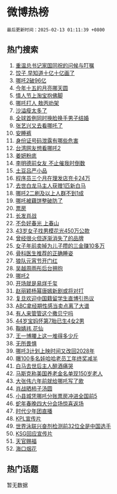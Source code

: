 # 微博热榜

`最后更新时间：2025-02-13 01:11:39 +0800`

## 热门搜索

1. [重温总书记家国同祝的问候与叮嘱](https://m.weibo.cn/search?containerid=100103type%3D1%26t%3D10%26q%3D%23%E9%87%8D%E6%B8%A9%E6%80%BB%E4%B9%A6%E8%AE%B0%E5%AE%B6%E5%9B%BD%E5%90%8C%E7%A5%9D%E7%9A%84%E9%97%AE%E5%80%99%E4%B8%8E%E5%8F%AE%E5%98%B1%23&stream_entry_id=51&isnewpage=1&extparam=seat%3D1%26cate%3D10103%26q%3D%2523%25E9%2587%258D%25E6%25B8%25A9%25E6%2580%25BB%25E4%25B9%25A6%25E8%25AE%25B0%25E5%25AE%25B6%25E5%259B%25BD%25E5%2590%258C%25E7%25A5%259D%25E7%259A%2584%25E9%2597%25AE%25E5%2580%2599%25E4%25B8%258E%25E5%258F%25AE%25E5%2598%25B1%2523%26filter_type%3Drealtimehot%26stream_entry_id%3D51%26pos%3D0%26c_type%3D51%26dgr%3D0%26display_time%3D1739380297%26pre_seqid%3D17393802975250224806347)
1. [饺子 早知道十亿十亿画了](https://m.weibo.cn/search?containerid=100103type%3D1%26t%3D10%26q%3D%E9%A5%BA%E5%AD%90+%E6%97%A9%E7%9F%A5%E9%81%93%E5%8D%81%E4%BA%BF%E5%8D%81%E4%BA%BF%E7%94%BB%E4%BA%86&stream_entry_id=31&isnewpage=1&extparam=seat%3D1%26cate%3D5001%26flag%3D2%26stream_entry_id%3D31%26pos%3D0%26lcate%3D5001%26realpos%3D1%26filter_type%3Drealtimehot%26dgr%3D0%26c_type%3D31%26band_rank%3D1%26q%3D%25E9%25A5%25BA%25E5%25AD%2590%2520%25E6%2597%25A9%25E7%259F%25A5%25E9%2581%2593%25E5%258D%2581%25E4%25BA%25BF%25E5%258D%2581%25E4%25BA%25BF%25E7%2594%25BB%25E4%25BA%2586%26display_time%3D1739380297%26pre_seqid%3D17393802975250224806347)
1. [哪吒2破96亿](https://m.weibo.cn/search?containerid=100103type%3D1%26t%3D10%26q%3D%23%E5%93%AA%E5%90%922%E7%A0%B496%E4%BA%BF%23&stream_entry_id=31&isnewpage=1&extparam=seat%3D1%26cate%3D5001%26flag%3D2%26stream_entry_id%3D31%26pos%3D1%26lcate%3D5001%26realpos%3D2%26filter_type%3Drealtimehot%26dgr%3D0%26c_type%3D31%26band_rank%3D2%26q%3D%2523%25E5%2593%25AA%25E5%2590%25922%25E7%25A0%25B496%25E4%25BA%25BF%2523%26display_time%3D1739380297%26pre_seqid%3D17393802975250224806347)
1. [今年十五的月亮哪天圆](https://m.weibo.cn/search?containerid=100103type%3D1%26t%3D10%26q%3D%23%E4%BB%8A%E5%B9%B4%E5%8D%81%E4%BA%94%E7%9A%84%E6%9C%88%E4%BA%AE%E5%93%AA%E5%A4%A9%E5%9C%86%23&stream_entry_id=31&isnewpage=1&extparam=seat%3D1%26cate%3D5001%26flag%3D0%26stream_entry_id%3D31%26pos%3D2%26lcate%3D5001%26realpos%3D3%26filter_type%3Drealtimehot%26dgr%3D0%26c_type%3D31%26band_rank%3D3%26q%3D%2523%25E4%25BB%258A%25E5%25B9%25B4%25E5%258D%2581%25E4%25BA%2594%25E7%259A%2584%25E6%259C%2588%25E4%25BA%25AE%25E5%2593%25AA%25E5%25A4%25A9%25E5%259C%2586%2523%26display_time%3D1739380297%26pre_seqid%3D17393802975250224806347)
1. [情人节上淘宝抱佛脚](https://m.weibo.cn/search?containerid=100103type%3D1%26t%3D10%26q%3D%23%E6%83%85%E4%BA%BA%E8%8A%82%E4%B8%8A%E6%B7%98%E5%AE%9D%E6%8A%B1%E4%BD%9B%E8%84%9A%23&stream_entry_id=31&isnewpage=1&extparam=seat%3D1%26cate%3D5001%26stream_entry_id%3D31%26pos%3D3%26lcate%3D5001%26is_ad_pos%3D1%26band_rank%3D4%26filter_type%3Drealtimehot%26q%3D%2523%25E6%2583%2585%25E4%25BA%25BA%25E8%258A%2582%25E4%25B8%258A%25E6%25B7%2598%25E5%25AE%259D%25E6%258A%25B1%25E4%25BD%259B%25E8%2584%259A%2523%26dgr%3D0%26c_type%3D31%26adid%3D275898%26topic_ad%3D1%26display_time%3D1739380297%26pre_seqid%3D17393802975250224806347)
1. [哪吒打人 敖丙劝架](https://m.weibo.cn/search?containerid=100103type%3D1%26t%3D10%26q%3D%E5%93%AA%E5%90%92%E6%89%93%E4%BA%BA+%E6%95%96%E4%B8%99%E5%8A%9D%E6%9E%B6&stream_entry_id=31&isnewpage=1&extparam=seat%3D1%26cate%3D5001%26flag%3D16%26stream_entry_id%3D31%26pos%3D4%26lcate%3D5001%26realpos%3D4%26filter_type%3Drealtimehot%26dgr%3D0%26c_type%3D31%26band_rank%3D4%26q%3D%25E5%2593%25AA%25E5%2590%2592%25E6%2589%2593%25E4%25BA%25BA%2520%25E6%2595%2596%25E4%25B8%2599%25E5%258A%259D%25E6%259E%25B6%26display_time%3D1739380297%26pre_seqid%3D17393802975250224806347)
1. [沙溢瘦太多了](https://m.weibo.cn/search?containerid=100103type%3D1%26t%3D10%26q%3D%E6%B2%99%E6%BA%A2%E7%98%A6%E5%A4%AA%E5%A4%9A%E4%BA%86&stream_entry_id=31&isnewpage=1&extparam=seat%3D1%26cate%3D5001%26flag%3D0%26stream_entry_id%3D31%26pos%3D5%26lcate%3D5001%26realpos%3D5%26filter_type%3Drealtimehot%26dgr%3D0%26c_type%3D31%26band_rank%3D5%26q%3D%25E6%25B2%2599%25E6%25BA%25A2%25E7%2598%25A6%25E5%25A4%25AA%25E5%25A4%259A%25E4%25BA%2586%26display_time%3D1739380297%26pre_seqid%3D17393802975250224806347)
1. [全球首例同时换脸换手男子结婚](https://m.weibo.cn/search?containerid=100103type%3D1%26t%3D10%26q%3D%23%E5%85%A8%E7%90%83%E9%A6%96%E4%BE%8B%E5%90%8C%E6%97%B6%E6%8D%A2%E8%84%B8%E6%8D%A2%E6%89%8B%E7%94%B7%E5%AD%90%E7%BB%93%E5%A9%9A%23&stream_entry_id=31&isnewpage=1&extparam=seat%3D1%26cate%3D5001%26flag%3D0%26stream_entry_id%3D31%26pos%3D6%26lcate%3D5001%26realpos%3D6%26filter_type%3Drealtimehot%26dgr%3D0%26c_type%3D31%26band_rank%3D6%26q%3D%2523%25E5%2585%25A8%25E7%2590%2583%25E9%25A6%2596%25E4%25BE%258B%25E5%2590%258C%25E6%2597%25B6%25E6%258D%25A2%25E8%2584%25B8%25E6%258D%25A2%25E6%2589%258B%25E7%2594%25B7%25E5%25AD%2590%25E7%25BB%2593%25E5%25A9%259A%2523%26display_time%3D1739380297%26pre_seqid%3D17393802975250224806347)
1. [张艺兴又去看哪吒了](https://m.weibo.cn/search?containerid=100103type%3D1%26t%3D10%26q%3D%E5%BC%A0%E8%89%BA%E5%85%B4%E5%8F%88%E5%8E%BB%E7%9C%8B%E5%93%AA%E5%90%92%E4%BA%86&stream_entry_id=31&isnewpage=1&extparam=seat%3D1%26cate%3D5001%26flag%3D0%26stream_entry_id%3D31%26pos%3D7%26lcate%3D5001%26realpos%3D7%26filter_type%3Drealtimehot%26dgr%3D0%26c_type%3D31%26band_rank%3D7%26q%3D%25E5%25BC%25A0%25E8%2589%25BA%25E5%2585%25B4%25E5%258F%2588%25E5%258E%25BB%25E7%259C%258B%25E5%2593%25AA%25E5%2590%2592%25E4%25BA%2586%26display_time%3D1739380297%26pre_seqid%3D17393802975250224806347)
1. [安睡裤](https://m.weibo.cn/search?containerid=100103type%3D1%26t%3D10%26q%3D%E5%AE%89%E7%9D%A1%E8%A3%A4&stream_entry_id=31&isnewpage=1&extparam=seat%3D1%26cate%3D5001%26flag%3D1%26stream_entry_id%3D31%26pos%3D8%26lcate%3D5001%26realpos%3D8%26filter_type%3Drealtimehot%26dgr%3D0%26c_type%3D31%26band_rank%3D8%26q%3D%25E5%25AE%2589%25E7%259D%25A1%25E8%25A3%25A4%26display_time%3D1739380297%26pre_seqid%3D17393802975250224806347)
1. [身份证号码泄露有哪些危害](https://m.weibo.cn/search?containerid=100103type%3D1%26t%3D10%26q%3D%23%E8%BA%AB%E4%BB%BD%E8%AF%81%E5%8F%B7%E7%A0%81%E6%B3%84%E9%9C%B2%E6%9C%89%E5%93%AA%E4%BA%9B%E5%8D%B1%E5%AE%B3%23&stream_entry_id=31&isnewpage=1&extparam=seat%3D1%26cate%3D5001%26flag%3D0%26stream_entry_id%3D31%26pos%3D9%26lcate%3D5001%26realpos%3D9%26filter_type%3Drealtimehot%26dgr%3D0%26c_type%3D31%26band_rank%3D9%26q%3D%2523%25E8%25BA%25AB%25E4%25BB%25BD%25E8%25AF%2581%25E5%258F%25B7%25E7%25A0%2581%25E6%25B3%2584%25E9%259C%25B2%25E6%259C%2589%25E5%2593%25AA%25E4%25BA%259B%25E5%258D%25B1%25E5%25AE%25B3%2523%26display_time%3D1739380297%26pre_seqid%3D17393802975250224806347)
1. [台湾网友想看哪吒2](https://m.weibo.cn/search?containerid=100103type%3D1%26t%3D10%26q%3D%23%E5%8F%B0%E6%B9%BE%E7%BD%91%E5%8F%8B%E6%83%B3%E7%9C%8B%E5%93%AA%E5%90%922%23&stream_entry_id=31&isnewpage=1&extparam=seat%3D1%26cate%3D5001%26flag%3D1%26stream_entry_id%3D31%26pos%3D10%26lcate%3D5001%26realpos%3D10%26filter_type%3Drealtimehot%26dgr%3D0%26c_type%3D31%26band_rank%3D10%26q%3D%2523%25E5%258F%25B0%25E6%25B9%25BE%25E7%25BD%2591%25E5%258F%258B%25E6%2583%25B3%25E7%259C%258B%25E5%2593%25AA%25E5%2590%25922%2523%26display_time%3D1739380297%26pre_seqid%3D17393802975250224806347)
1. [姜妍粉底](https://m.weibo.cn/search?containerid=100103type%3D1%26t%3D10%26q%3D%23%E5%A7%9C%E5%A6%8D%E7%B2%89%E5%BA%95%23&stream_entry_id=31&isnewpage=1&extparam=seat%3D1%26cate%3D5001%26flag%3D2%26stream_entry_id%3D31%26pos%3D11%26lcate%3D5001%26realpos%3D11%26filter_type%3Drealtimehot%26dgr%3D0%26c_type%3D31%26band_rank%3D11%26q%3D%2523%25E5%25A7%259C%25E5%25A6%258D%25E7%25B2%2589%25E5%25BA%2595%2523%26display_time%3D1739380297%26pre_seqid%3D17393802975250224806347)
1. [李明德前女友 不止催我时倒数](https://m.weibo.cn/search?containerid=100103type%3D1%26t%3D10%26q%3D%E6%9D%8E%E6%98%8E%E5%BE%B7%E5%89%8D%E5%A5%B3%E5%8F%8B+%E4%B8%8D%E6%AD%A2%E5%82%AC%E6%88%91%E6%97%B6%E5%80%92%E6%95%B0&stream_entry_id=31&isnewpage=1&extparam=seat%3D1%26cate%3D5001%26flag%3D2%26stream_entry_id%3D31%26pos%3D12%26lcate%3D5001%26realpos%3D12%26filter_type%3Drealtimehot%26dgr%3D0%26c_type%3D31%26band_rank%3D12%26q%3D%25E6%259D%258E%25E6%2598%258E%25E5%25BE%25B7%25E5%2589%258D%25E5%25A5%25B3%25E5%258F%258B%2520%25E4%25B8%258D%25E6%25AD%25A2%25E5%2582%25AC%25E6%2588%2591%25E6%2597%25B6%25E5%2580%2592%25E6%2595%25B0%26display_time%3D1739380297%26pre_seqid%3D17393802975250224806347)
1. [土豆吕严小品](https://m.weibo.cn/search?containerid=100103type%3D1%26t%3D10%26q%3D%23%E5%9C%9F%E8%B1%86%E5%90%95%E4%B8%A5%E5%B0%8F%E5%93%81%23&stream_entry_id=31&isnewpage=1&extparam=seat%3D1%26cate%3D5001%26flag%3D1%26stream_entry_id%3D31%26pos%3D13%26lcate%3D5001%26realpos%3D13%26filter_type%3Drealtimehot%26dgr%3D0%26c_type%3D31%26band_rank%3D13%26q%3D%2523%25E5%259C%259F%25E8%25B1%2586%25E5%2590%2595%25E4%25B8%25A5%25E5%25B0%258F%25E5%2593%2581%2523%26display_time%3D1739380297%26pre_seqid%3D17393802975250224806347)
1. [程序员三个月在理发店充卡24万](https://m.weibo.cn/search?containerid=100103type%3D1%26t%3D10%26q%3D%23%E7%A8%8B%E5%BA%8F%E5%91%98%E4%B8%89%E4%B8%AA%E6%9C%88%E5%9C%A8%E7%90%86%E5%8F%91%E5%BA%97%E5%85%85%E5%8D%A124%E4%B8%87%23&stream_entry_id=31&isnewpage=1&extparam=seat%3D1%26cate%3D5001%26flag%3D0%26stream_entry_id%3D31%26pos%3D14%26lcate%3D5001%26realpos%3D14%26filter_type%3Drealtimehot%26dgr%3D0%26c_type%3D31%26band_rank%3D14%26q%3D%2523%25E7%25A8%258B%25E5%25BA%258F%25E5%2591%2598%25E4%25B8%2589%25E4%25B8%25AA%25E6%259C%2588%25E5%259C%25A8%25E7%2590%2586%25E5%258F%2591%25E5%25BA%2597%25E5%2585%2585%25E5%258D%25A124%25E4%25B8%2587%2523%26display_time%3D1739380297%26pre_seqid%3D17393802975250224806347)
1. [去世白龙马主人获赠1匹新白马](https://m.weibo.cn/search?containerid=100103type%3D1%26t%3D10%26q%3D%23%E5%8E%BB%E4%B8%96%E7%99%BD%E9%BE%99%E9%A9%AC%E4%B8%BB%E4%BA%BA%E8%8E%B7%E8%B5%A01%E5%8C%B9%E6%96%B0%E7%99%BD%E9%A9%AC%23&stream_entry_id=31&isnewpage=1&extparam=seat%3D1%26cate%3D5001%26flag%3D0%26stream_entry_id%3D31%26pos%3D15%26lcate%3D5001%26realpos%3D15%26filter_type%3Drealtimehot%26dgr%3D0%26c_type%3D31%26band_rank%3D15%26q%3D%2523%25E5%258E%25BB%25E4%25B8%2596%25E7%2599%25BD%25E9%25BE%2599%25E9%25A9%25AC%25E4%25B8%25BB%25E4%25BA%25BA%25E8%258E%25B7%25E8%25B5%25A01%25E5%258C%25B9%25E6%2596%25B0%25E7%2599%25BD%25E9%25A9%25AC%2523%26display_time%3D1739380297%26pre_seqid%3D17393802975250224806347)
1. [哪吒2二刷及以上人群不到1成](https://m.weibo.cn/search?containerid=100103type%3D1%26t%3D10%26q%3D%23%E5%93%AA%E5%90%922%E4%BA%8C%E5%88%B7%E5%8F%8A%E4%BB%A5%E4%B8%8A%E4%BA%BA%E7%BE%A4%E4%B8%8D%E5%88%B01%E6%88%90%23&stream_entry_id=31&isnewpage=1&extparam=seat%3D1%26cate%3D5001%26flag%3D0%26stream_entry_id%3D31%26pos%3D16%26lcate%3D5001%26realpos%3D16%26filter_type%3Drealtimehot%26dgr%3D0%26c_type%3D31%26band_rank%3D16%26q%3D%2523%25E5%2593%25AA%25E5%2590%25922%25E4%25BA%258C%25E5%2588%25B7%25E5%258F%258A%25E4%25BB%25A5%25E4%25B8%258A%25E4%25BA%25BA%25E7%25BE%25A4%25E4%25B8%258D%25E5%2588%25B01%25E6%2588%2590%2523%26display_time%3D1739380297%26pre_seqid%3D17393802975250224806347)
1. [哪吒被藕饼整破防了](https://m.weibo.cn/search?containerid=100103type%3D1%26t%3D10%26q%3D%23%E5%93%AA%E5%90%92%E8%A2%AB%E8%97%95%E9%A5%BC%E6%95%B4%E7%A0%B4%E9%98%B2%E4%BA%86%23&stream_entry_id=31&isnewpage=1&extparam=seat%3D1%26cate%3D5001%26flag%3D0%26stream_entry_id%3D31%26pos%3D17%26lcate%3D5001%26realpos%3D17%26filter_type%3Drealtimehot%26dgr%3D0%26c_type%3D31%26band_rank%3D17%26q%3D%2523%25E5%2593%25AA%25E5%2590%2592%25E8%25A2%25AB%25E8%2597%2595%25E9%25A5%25BC%25E6%2595%25B4%25E7%25A0%25B4%25E9%2598%25B2%25E4%25BA%2586%2523%26display_time%3D1739380297%26pre_seqid%3D17393802975250224806347)
1. [票房](https://m.weibo.cn/search?containerid=100103type%3D1%26t%3D10%26q%3D%E7%A5%A8%E6%88%BF&stream_entry_id=31&isnewpage=1&extparam=seat%3D1%26cate%3D5001%26flag%3D0%26stream_entry_id%3D31%26pos%3D18%26lcate%3D5001%26realpos%3D18%26filter_type%3Drealtimehot%26dgr%3D0%26c_type%3D31%26band_rank%3D18%26q%3D%25E7%25A5%25A8%25E6%2588%25BF%26display_time%3D1739380297%26pre_seqid%3D17393802975250224806347)
1. [长发肖战](https://m.weibo.cn/search?containerid=100103type%3D1%26t%3D10%26q%3D%E9%95%BF%E5%8F%91%E8%82%96%E6%88%98&stream_entry_id=31&isnewpage=1&extparam=seat%3D1%26cate%3D5001%26flag%3D0%26stream_entry_id%3D31%26pos%3D19%26lcate%3D5001%26realpos%3D19%26filter_type%3Drealtimehot%26dgr%3D0%26c_type%3D31%26band_rank%3D19%26q%3D%25E9%2595%25BF%25E5%258F%2591%25E8%2582%2596%25E6%2588%2598%26display_time%3D1739380297%26pre_seqid%3D17393802975250224806347)
1. [不负好春光 上春山](https://m.weibo.cn/search?containerid=100103type%3D1%26t%3D10%26q%3D%E4%B8%8D%E8%B4%9F%E5%A5%BD%E6%98%A5%E5%85%89+%E4%B8%8A%E6%98%A5%E5%B1%B1&stream_entry_id=31&isnewpage=1&extparam=seat%3D1%26cate%3D5001%26flag%3D0%26stream_entry_id%3D31%26pos%3D20%26lcate%3D5001%26realpos%3D20%26filter_type%3Drealtimehot%26dgr%3D0%26c_type%3D31%26band_rank%3D20%26q%3D%25E4%25B8%258D%25E8%25B4%259F%25E5%25A5%25BD%25E6%2598%25A5%25E5%2585%2589%2520%25E4%25B8%258A%25E6%2598%25A5%25E5%25B1%25B1%26display_time%3D1739380297%26pre_seqid%3D17393802975250224806347)
1. [43岁女子找男模花光450万公款](https://m.weibo.cn/search?containerid=100103type%3D1%26t%3D10%26q%3D%2343%E5%B2%81%E5%A5%B3%E5%AD%90%E6%89%BE%E7%94%B7%E6%A8%A1%E8%8A%B1%E5%85%89450%E4%B8%87%E5%85%AC%E6%AC%BE%23&stream_entry_id=31&isnewpage=1&extparam=seat%3D1%26cate%3D5001%26flag%3D0%26stream_entry_id%3D31%26pos%3D21%26lcate%3D5001%26realpos%3D21%26filter_type%3Drealtimehot%26dgr%3D0%26c_type%3D31%26band_rank%3D21%26q%3D%252343%25E5%25B2%2581%25E5%25A5%25B3%25E5%25AD%2590%25E6%2589%25BE%25E7%2594%25B7%25E6%25A8%25A1%25E8%258A%25B1%25E5%2585%2589450%25E4%25B8%2587%25E5%2585%25AC%25E6%25AC%25BE%2523%26display_time%3D1739380297%26pre_seqid%3D17393802975250224806347)
1. [曾经很火但逐渐消失了的品牌](https://m.weibo.cn/search?containerid=100103type%3D1%26t%3D10%26q%3D%23%E6%9B%BE%E7%BB%8F%E5%BE%88%E7%81%AB%E4%BD%86%E9%80%90%E6%B8%90%E6%B6%88%E5%A4%B1%E4%BA%86%E7%9A%84%E5%93%81%E7%89%8C%23&stream_entry_id=31&isnewpage=1&extparam=seat%3D1%26cate%3D5001%26flag%3D0%26stream_entry_id%3D31%26pos%3D22%26lcate%3D5001%26realpos%3D22%26filter_type%3Drealtimehot%26dgr%3D0%26c_type%3D31%26band_rank%3D22%26q%3D%2523%25E6%259B%25BE%25E7%25BB%258F%25E5%25BE%2588%25E7%2581%25AB%25E4%25BD%2586%25E9%2580%2590%25E6%25B8%2590%25E6%25B6%2588%25E5%25A4%25B1%25E4%25BA%2586%25E7%259A%2584%25E5%2593%2581%25E7%2589%258C%2523%26display_time%3D1739380297%26pre_seqid%3D17393802975250224806347)
1. [女子年前卖掉为儿子攒的三金赚10多万](https://m.weibo.cn/search?containerid=100103type%3D1%26t%3D10%26q%3D%23%E5%A5%B3%E5%AD%90%E5%B9%B4%E5%89%8D%E5%8D%96%E6%8E%89%E4%B8%BA%E5%84%BF%E5%AD%90%E6%94%92%E7%9A%84%E4%B8%89%E9%87%91%E8%B5%9A10%E5%A4%9A%E4%B8%87%23&stream_entry_id=31&isnewpage=1&extparam=seat%3D1%26cate%3D5001%26flag%3D0%26stream_entry_id%3D31%26pos%3D23%26lcate%3D5001%26realpos%3D23%26filter_type%3Drealtimehot%26dgr%3D0%26c_type%3D31%26band_rank%3D23%26q%3D%2523%25E5%25A5%25B3%25E5%25AD%2590%25E5%25B9%25B4%25E5%2589%258D%25E5%258D%2596%25E6%258E%2589%25E4%25B8%25BA%25E5%2584%25BF%25E5%25AD%2590%25E6%2594%2592%25E7%259A%2584%25E4%25B8%2589%25E9%2587%2591%25E8%25B5%259A10%25E5%25A4%259A%25E4%25B8%2587%2523%26display_time%3D1739380297%26pre_seqid%3D17393802975250224806347)
1. [骨科医生推荐的正确睡姿](https://m.weibo.cn/search?containerid=100103type%3D1%26t%3D10%26q%3D%23%E9%AA%A8%E7%A7%91%E5%8C%BB%E7%94%9F%E6%8E%A8%E8%8D%90%E7%9A%84%E6%AD%A3%E7%A1%AE%E7%9D%A1%E5%A7%BF%23&stream_entry_id=31&isnewpage=1&extparam=seat%3D1%26cate%3D5001%26flag%3D0%26stream_entry_id%3D31%26pos%3D24%26lcate%3D5001%26realpos%3D24%26filter_type%3Drealtimehot%26dgr%3D0%26c_type%3D31%26band_rank%3D24%26q%3D%2523%25E9%25AA%25A8%25E7%25A7%2591%25E5%258C%25BB%25E7%2594%259F%25E6%258E%25A8%25E8%258D%2590%25E7%259A%2584%25E6%25AD%25A3%25E7%25A1%25AE%25E7%259D%25A1%25E5%25A7%25BF%2523%26display_time%3D1739380297%26pre_seqid%3D17393802975250224806347)
1. [狼队元宵节开门红](https://m.weibo.cn/search?containerid=100103type%3D1%26t%3D10%26q%3D%23%E7%8B%BC%E9%98%9F%E5%85%83%E5%AE%B5%E8%8A%82%E5%BC%80%E9%97%A8%E7%BA%A2%23&stream_entry_id=31&isnewpage=1&extparam=seat%3D1%26cate%3D5001%26flag%3D0%26stream_entry_id%3D31%26pos%3D25%26lcate%3D5001%26realpos%3D25%26filter_type%3Drealtimehot%26dgr%3D0%26c_type%3D31%26band_rank%3D25%26q%3D%2523%25E7%258B%25BC%25E9%2598%259F%25E5%2585%2583%25E5%25AE%25B5%25E8%258A%2582%25E5%25BC%2580%25E9%2597%25A8%25E7%25BA%25A2%2523%26display_time%3D1739380297%26pre_seqid%3D17393802975250224806347)
1. [吴越周雨彤后台拥抱](https://m.weibo.cn/search?containerid=100103type%3D1%26t%3D10%26q%3D%23%E5%90%B4%E8%B6%8A%E5%91%A8%E9%9B%A8%E5%BD%A4%E5%90%8E%E5%8F%B0%E6%8B%A5%E6%8A%B1%23&stream_entry_id=31&isnewpage=1&extparam=seat%3D1%26cate%3D5001%26flag%3D1%26stream_entry_id%3D31%26pos%3D26%26lcate%3D5001%26realpos%3D26%26filter_type%3Drealtimehot%26dgr%3D0%26c_type%3D31%26band_rank%3D26%26q%3D%2523%25E5%2590%25B4%25E8%25B6%258A%25E5%2591%25A8%25E9%259B%25A8%25E5%25BD%25A4%25E5%2590%258E%25E5%258F%25B0%25E6%258B%25A5%25E6%258A%25B1%2523%26display_time%3D1739380297%26pre_seqid%3D17393802975250224806347)
1. [哪吒2](https://m.weibo.cn/search?containerid=100103type%3D1%26t%3D10%26q%3D%E5%93%AA%E5%90%922&stream_entry_id=31&isnewpage=1&extparam=seat%3D1%26cate%3D5001%26flag%3D0%26stream_entry_id%3D31%26pos%3D27%26lcate%3D5001%26realpos%3D27%26filter_type%3Drealtimehot%26dgr%3D0%26c_type%3D31%26band_rank%3D27%26q%3D%25E5%2593%25AA%25E5%2590%25922%26display_time%3D1739380297%26pre_seqid%3D17393802975250224806347)
1. [开场就是易烊千玺](https://m.weibo.cn/search?containerid=100103type%3D1%26t%3D10%26q%3D%E5%BC%80%E5%9C%BA%E5%B0%B1%E6%98%AF%E6%98%93%E7%83%8A%E5%8D%83%E7%8E%BA&stream_entry_id=31&isnewpage=1&extparam=seat%3D1%26cate%3D5001%26flag%3D0%26stream_entry_id%3D31%26pos%3D28%26lcate%3D5001%26realpos%3D28%26filter_type%3Drealtimehot%26dgr%3D0%26c_type%3D31%26band_rank%3D28%26q%3D%25E5%25BC%2580%25E5%259C%25BA%25E5%25B0%25B1%25E6%2598%25AF%25E6%2598%2593%25E7%2583%258A%25E5%258D%2583%25E7%258E%25BA%26display_time%3D1739380297%26pre_seqid%3D17393802975250224806347)
1. [赵丽颖杨幂唐嫣新剧或将对打](https://m.weibo.cn/search?containerid=100103type%3D1%26t%3D10%26q%3D%23%E8%B5%B5%E4%B8%BD%E9%A2%96%E6%9D%A8%E5%B9%82%E5%94%90%E5%AB%A3%E6%96%B0%E5%89%A7%E6%88%96%E5%B0%86%E5%AF%B9%E6%89%93%23&stream_entry_id=31&isnewpage=1&extparam=seat%3D1%26cate%3D5001%26flag%3D0%26stream_entry_id%3D31%26pos%3D29%26lcate%3D5001%26realpos%3D29%26filter_type%3Drealtimehot%26dgr%3D0%26c_type%3D31%26band_rank%3D29%26q%3D%2523%25E8%25B5%25B5%25E4%25B8%25BD%25E9%25A2%2596%25E6%259D%25A8%25E5%25B9%2582%25E5%2594%2590%25E5%25AB%25A3%25E6%2596%25B0%25E5%2589%25A7%25E6%2588%2596%25E5%25B0%2586%25E5%25AF%25B9%25E6%2589%2593%2523%26display_time%3D1739380297%26pre_seqid%3D17393802975250224806347)
1. [复旦欢迎中国籍留学生直博引热议](https://m.weibo.cn/search?containerid=100103type%3D1%26t%3D10%26q%3D%23%E5%A4%8D%E6%97%A6%E6%AC%A2%E8%BF%8E%E4%B8%AD%E5%9B%BD%E7%B1%8D%E7%95%99%E5%AD%A6%E7%94%9F%E7%9B%B4%E5%8D%9A%E5%BC%95%E7%83%AD%E8%AE%AE%23&stream_entry_id=31&isnewpage=1&extparam=seat%3D1%26cate%3D5001%26flag%3D0%26stream_entry_id%3D31%26pos%3D30%26lcate%3D5001%26realpos%3D30%26filter_type%3Drealtimehot%26dgr%3D0%26c_type%3D31%26band_rank%3D30%26q%3D%2523%25E5%25A4%258D%25E6%2597%25A6%25E6%25AC%25A2%25E8%25BF%258E%25E4%25B8%25AD%25E5%259B%25BD%25E7%25B1%258D%25E7%2595%2599%25E5%25AD%25A6%25E7%2594%259F%25E7%259B%25B4%25E5%258D%259A%25E5%25BC%2595%25E7%2583%25AD%25E8%25AE%25AE%2523%26display_time%3D1739380297%26pre_seqid%3D17393802975250224806347)
1. [ABC拿经期性感当卖点离了大谱](https://m.weibo.cn/search?containerid=100103type%3D1%26t%3D10%26q%3D%23ABC%E6%8B%BF%E7%BB%8F%E6%9C%9F%E6%80%A7%E6%84%9F%E5%BD%93%E5%8D%96%E7%82%B9%E7%A6%BB%E4%BA%86%E5%A4%A7%E8%B0%B1%23&stream_entry_id=31&isnewpage=1&extparam=seat%3D1%26cate%3D5001%26flag%3D0%26stream_entry_id%3D31%26pos%3D31%26lcate%3D5001%26realpos%3D31%26filter_type%3Drealtimehot%26dgr%3D0%26c_type%3D31%26band_rank%3D31%26q%3D%2523ABC%25E6%258B%25BF%25E7%25BB%258F%25E6%259C%259F%25E6%2580%25A7%25E6%2584%259F%25E5%25BD%2593%25E5%258D%2596%25E7%2582%25B9%25E7%25A6%25BB%25E4%25BA%2586%25E5%25A4%25A7%25E8%25B0%25B1%2523%26display_time%3D1739380297%26pre_seqid%3D17393802975250224806347)
1. [有人来管管这个撒贝宁吗](https://m.weibo.cn/search?containerid=100103type%3D1%26t%3D10%26q%3D%E6%9C%89%E4%BA%BA%E6%9D%A5%E7%AE%A1%E7%AE%A1%E8%BF%99%E4%B8%AA%E6%92%92%E8%B4%9D%E5%AE%81%E5%90%97&stream_entry_id=31&isnewpage=1&extparam=seat%3D1%26cate%3D5001%26flag%3D0%26stream_entry_id%3D31%26pos%3D32%26lcate%3D5001%26realpos%3D32%26filter_type%3Drealtimehot%26dgr%3D0%26c_type%3D31%26band_rank%3D32%26q%3D%25E6%259C%2589%25E4%25BA%25BA%25E6%259D%25A5%25E7%25AE%25A1%25E7%25AE%25A1%25E8%25BF%2599%25E4%25B8%25AA%25E6%2592%2592%25E8%25B4%259D%25E5%25AE%2581%25E5%2590%2597%26display_time%3D1739380297%26pre_seqid%3D17393802975250224806347)
1. [44岁宝妈怀第7胎已生4女2男](https://m.weibo.cn/search?containerid=100103type%3D1%26t%3D10%26q%3D%2344%E5%B2%81%E5%AE%9D%E5%A6%88%E6%80%80%E7%AC%AC7%E8%83%8E%E5%B7%B2%E7%94%9F4%E5%A5%B32%E7%94%B7%23&stream_entry_id=31&isnewpage=1&extparam=seat%3D1%26cate%3D5001%26flag%3D0%26stream_entry_id%3D31%26pos%3D33%26lcate%3D5001%26realpos%3D33%26filter_type%3Drealtimehot%26dgr%3D0%26c_type%3D31%26band_rank%3D33%26q%3D%252344%25E5%25B2%2581%25E5%25AE%259D%25E5%25A6%2588%25E6%2580%2580%25E7%25AC%25AC7%25E8%2583%258E%25E5%25B7%25B2%25E7%2594%259F4%25E5%25A5%25B32%25E7%2594%25B7%2523%26display_time%3D1739380297%26pre_seqid%3D17393802975250224806347)
1. [鞠婧祎 花仙](https://m.weibo.cn/search?containerid=100103type%3D1%26t%3D10%26q%3D%E9%9E%A0%E5%A9%A7%E7%A5%8E+%E8%8A%B1%E4%BB%99&stream_entry_id=31&isnewpage=1&extparam=seat%3D1%26cate%3D5001%26flag%3D0%26stream_entry_id%3D31%26pos%3D34%26lcate%3D5001%26realpos%3D34%26filter_type%3Drealtimehot%26dgr%3D0%26c_type%3D31%26band_rank%3D34%26q%3D%25E9%259E%25A0%25E5%25A9%25A7%25E7%25A5%258E%2520%25E8%258A%25B1%25E4%25BB%2599%26display_time%3D1739380297%26pre_seqid%3D17393802975250224806347)
1. [王一博腰上这一堆得多少斤](https://m.weibo.cn/search?containerid=100103type%3D1%26t%3D10%26q%3D%23%E7%8E%8B%E4%B8%80%E5%8D%9A%E8%85%B0%E4%B8%8A%E8%BF%99%E4%B8%80%E5%A0%86%E5%BE%97%E5%A4%9A%E5%B0%91%E6%96%A4%23&stream_entry_id=31&isnewpage=1&extparam=seat%3D1%26cate%3D5001%26flag%3D0%26stream_entry_id%3D31%26pos%3D35%26lcate%3D5001%26realpos%3D35%26filter_type%3Drealtimehot%26dgr%3D0%26c_type%3D31%26band_rank%3D35%26q%3D%2523%25E7%258E%258B%25E4%25B8%2580%25E5%258D%259A%25E8%2585%25B0%25E4%25B8%258A%25E8%25BF%2599%25E4%25B8%2580%25E5%25A0%2586%25E5%25BE%2597%25E5%25A4%259A%25E5%25B0%2591%25E6%2596%25A4%2523%26display_time%3D1739380297%26pre_seqid%3D17393802975250224806347)
1. [无所畏惧](https://m.weibo.cn/search?containerid=100103type%3D1%26t%3D10%26q%3D%E6%97%A0%E6%89%80%E7%95%8F%E6%83%A7&stream_entry_id=31&isnewpage=1&extparam=seat%3D1%26cate%3D5001%26flag%3D1%26stream_entry_id%3D31%26pos%3D36%26lcate%3D5001%26realpos%3D36%26filter_type%3Drealtimehot%26dgr%3D0%26c_type%3D31%26band_rank%3D36%26q%3D%25E6%2597%25A0%25E6%2589%2580%25E7%2595%258F%25E6%2583%25A7%26display_time%3D1739380297%26pre_seqid%3D17393802975250224806347)
1. [哪吒3计划上映时间又改回2028年](https://m.weibo.cn/search?containerid=100103type%3D1%26t%3D10%26q%3D%23%E5%93%AA%E5%90%923%E8%AE%A1%E5%88%92%E4%B8%8A%E6%98%A0%E6%97%B6%E9%97%B4%E5%8F%88%E6%94%B9%E5%9B%9E2028%E5%B9%B4%23&stream_entry_id=31&isnewpage=1&extparam=seat%3D1%26cate%3D5001%26flag%3D1%26stream_entry_id%3D31%26pos%3D37%26lcate%3D5001%26realpos%3D37%26filter_type%3Drealtimehot%26dgr%3D0%26c_type%3D31%26band_rank%3D37%26q%3D%2523%25E5%2593%25AA%25E5%2590%25923%25E8%25AE%25A1%25E5%2588%2592%25E4%25B8%258A%25E6%2598%25A0%25E6%2597%25B6%25E9%2597%25B4%25E5%258F%2588%25E6%2594%25B9%25E5%259B%259E2028%25E5%25B9%25B4%2523%26display_time%3D1739380297%26pre_seqid%3D17393802975250224806347)
1. [曝100多名娃哈哈老员工年终奖减半](https://m.weibo.cn/search?containerid=100103type%3D1%26t%3D10%26q%3D%23%E6%9B%9D100%E5%A4%9A%E5%90%8D%E5%A8%83%E5%93%88%E5%93%88%E8%80%81%E5%91%98%E5%B7%A5%E5%B9%B4%E7%BB%88%E5%A5%96%E5%87%8F%E5%8D%8A%23&stream_entry_id=31&isnewpage=1&extparam=seat%3D1%26cate%3D5001%26flag%3D1%26stream_entry_id%3D31%26pos%3D38%26lcate%3D5001%26realpos%3D38%26filter_type%3Drealtimehot%26dgr%3D0%26c_type%3D31%26band_rank%3D38%26q%3D%2523%25E6%259B%259D100%25E5%25A4%259A%25E5%2590%258D%25E5%25A8%2583%25E5%2593%2588%25E5%2593%2588%25E8%2580%2581%25E5%2591%2598%25E5%25B7%25A5%25E5%25B9%25B4%25E7%25BB%2588%25E5%25A5%2596%25E5%2587%258F%25E5%258D%258A%2523%26display_time%3D1739380297%26pre_seqid%3D17393802975250224806347)
1. [白马去世后主人醉酒痛哭](https://m.weibo.cn/search?containerid=100103type%3D1%26t%3D10%26q%3D%23%E7%99%BD%E9%A9%AC%E5%8E%BB%E4%B8%96%E5%90%8E%E4%B8%BB%E4%BA%BA%E9%86%89%E9%85%92%E7%97%9B%E5%93%AD%23&stream_entry_id=31&isnewpage=1&extparam=seat%3D1%26cate%3D5001%26flag%3D0%26stream_entry_id%3D31%26pos%3D39%26lcate%3D5001%26realpos%3D39%26filter_type%3Drealtimehot%26dgr%3D0%26c_type%3D31%26band_rank%3D39%26q%3D%2523%25E7%2599%25BD%25E9%25A9%25AC%25E5%258E%25BB%25E4%25B8%2596%25E5%2590%258E%25E4%25B8%25BB%25E4%25BA%25BA%25E9%2586%2589%25E9%2585%2592%25E7%2597%259B%25E5%2593%25AD%2523%26display_time%3D1739380297%26pre_seqid%3D17393802975250224806347)
1. [马斯克称美国养老金名单现150岁老人](https://m.weibo.cn/search?containerid=100103type%3D1%26t%3D10%26q%3D%23%E9%A9%AC%E6%96%AF%E5%85%8B%E7%A7%B0%E7%BE%8E%E5%9B%BD%E5%85%BB%E8%80%81%E9%87%91%E5%90%8D%E5%8D%95%E7%8E%B0150%E5%B2%81%E8%80%81%E4%BA%BA%23&stream_entry_id=31&isnewpage=1&extparam=seat%3D1%26cate%3D5001%26flag%3D0%26stream_entry_id%3D31%26pos%3D40%26lcate%3D5001%26realpos%3D40%26filter_type%3Drealtimehot%26dgr%3D0%26c_type%3D31%26band_rank%3D40%26q%3D%2523%25E9%25A9%25AC%25E6%2596%25AF%25E5%2585%258B%25E7%25A7%25B0%25E7%25BE%258E%25E5%259B%25BD%25E5%2585%25BB%25E8%2580%2581%25E9%2587%2591%25E5%2590%258D%25E5%258D%2595%25E7%258E%25B0150%25E5%25B2%2581%25E8%2580%2581%25E4%25BA%25BA%2523%26display_time%3D1739380297%26pre_seqid%3D17393802975250224806347)
1. [大张伟六年前就给哪吒写了歌](https://m.weibo.cn/search?containerid=100103type%3D1%26t%3D10%26q%3D%E5%A4%A7%E5%BC%A0%E4%BC%9F%E5%85%AD%E5%B9%B4%E5%89%8D%E5%B0%B1%E7%BB%99%E5%93%AA%E5%90%92%E5%86%99%E4%BA%86%E6%AD%8C&stream_entry_id=31&isnewpage=1&extparam=seat%3D1%26cate%3D5001%26flag%3D0%26stream_entry_id%3D31%26pos%3D41%26lcate%3D5001%26realpos%3D41%26filter_type%3Drealtimehot%26dgr%3D0%26c_type%3D31%26band_rank%3D41%26q%3D%25E5%25A4%25A7%25E5%25BC%25A0%25E4%25BC%259F%25E5%2585%25AD%25E5%25B9%25B4%25E5%2589%258D%25E5%25B0%25B1%25E7%25BB%2599%25E5%2593%25AA%25E5%2590%2592%25E5%2586%2599%25E4%25BA%2586%25E6%25AD%258C%26display_time%3D1739380297%26pre_seqid%3D17393802975250224806347)
1. [肖战晒柿子汤圆](https://m.weibo.cn/search?containerid=100103type%3D1%26t%3D10%26q%3D%23%E8%82%96%E6%88%98%E6%99%92%E6%9F%BF%E5%AD%90%E6%B1%A4%E5%9C%86%23&stream_entry_id=31&isnewpage=1&extparam=seat%3D1%26cate%3D5001%26flag%3D1%26stream_entry_id%3D31%26pos%3D42%26lcate%3D5001%26realpos%3D42%26filter_type%3Drealtimehot%26dgr%3D0%26c_type%3D31%26band_rank%3D42%26q%3D%2523%25E8%2582%2596%25E6%2588%2598%25E6%2599%2592%25E6%259F%25BF%25E5%25AD%2590%25E6%25B1%25A4%25E5%259C%2586%2523%26display_time%3D1739380297%26pre_seqid%3D17393802975250224806347)
1. [小县城凭哪吒分账票房冲进全国前5](https://m.weibo.cn/search?containerid=100103type%3D1%26t%3D10%26q%3D%23%E5%B0%8F%E5%8E%BF%E5%9F%8E%E5%87%AD%E5%93%AA%E5%90%92%E5%88%86%E8%B4%A6%E7%A5%A8%E6%88%BF%E5%86%B2%E8%BF%9B%E5%85%A8%E5%9B%BD%E5%89%8D5%23&stream_entry_id=31&isnewpage=1&extparam=seat%3D1%26cate%3D5001%26flag%3D0%26stream_entry_id%3D31%26pos%3D43%26lcate%3D5001%26realpos%3D43%26filter_type%3Drealtimehot%26dgr%3D0%26c_type%3D31%26band_rank%3D43%26q%3D%2523%25E5%25B0%258F%25E5%258E%25BF%25E5%259F%258E%25E5%2587%25AD%25E5%2593%25AA%25E5%2590%2592%25E5%2588%2586%25E8%25B4%25A6%25E7%25A5%25A8%25E6%2588%25BF%25E5%2586%25B2%25E8%25BF%259B%25E5%2585%25A8%25E5%259B%25BD%25E5%2589%258D5%2523%26display_time%3D1739380297%26pre_seqid%3D17393802975250224806347)
1. [蛇年春晚四大分会场惊喜返场](https://m.weibo.cn/search?containerid=100103type%3D1%26t%3D10%26q%3D%23%E8%9B%87%E5%B9%B4%E6%98%A5%E6%99%9A%E5%9B%9B%E5%A4%A7%E5%88%86%E4%BC%9A%E5%9C%BA%E6%83%8A%E5%96%9C%E8%BF%94%E5%9C%BA%23&stream_entry_id=31&isnewpage=1&extparam=seat%3D1%26cate%3D5001%26flag%3D1%26stream_entry_id%3D31%26pos%3D44%26lcate%3D5001%26realpos%3D44%26filter_type%3Drealtimehot%26dgr%3D0%26c_type%3D31%26band_rank%3D44%26q%3D%2523%25E8%259B%2587%25E5%25B9%25B4%25E6%2598%25A5%25E6%2599%259A%25E5%259B%259B%25E5%25A4%25A7%25E5%2588%2586%25E4%25BC%259A%25E5%259C%25BA%25E6%2583%258A%25E5%2596%259C%25E8%25BF%2594%25E5%259C%25BA%2523%26display_time%3D1739380297%26pre_seqid%3D17393802975250224806347)
1. [时代少年团直播](https://m.weibo.cn/search?containerid=100103type%3D1%26t%3D10%26q%3D%E6%97%B6%E4%BB%A3%E5%B0%91%E5%B9%B4%E5%9B%A2%E7%9B%B4%E6%92%AD&stream_entry_id=31&isnewpage=1&extparam=seat%3D1%26cate%3D5001%26flag%3D0%26stream_entry_id%3D31%26pos%3D45%26lcate%3D5001%26realpos%3D45%26filter_type%3Drealtimehot%26dgr%3D0%26c_type%3D31%26band_rank%3D45%26q%3D%25E6%2597%25B6%25E4%25BB%25A3%25E5%25B0%2591%25E5%25B9%25B4%25E5%259B%25A2%25E7%259B%25B4%25E6%2592%25AD%26display_time%3D1739380297%26pre_seqid%3D17393802975250224806347)
1. [KPL宣传片](https://m.weibo.cn/search?containerid=100103type%3D1%26t%3D10%26q%3DKPL%E5%AE%A3%E4%BC%A0%E7%89%87&stream_entry_id=31&isnewpage=1&extparam=seat%3D1%26cate%3D5001%26flag%3D0%26stream_entry_id%3D31%26pos%3D46%26lcate%3D5001%26realpos%3D46%26filter_type%3Drealtimehot%26dgr%3D0%26c_type%3D31%26band_rank%3D46%26q%3DKPL%25E5%25AE%25A3%25E4%25BC%25A0%25E7%2589%2587%26display_time%3D1739380297%26pre_seqid%3D17393802975250224806347)
1. [世界泳联兴奋剂检测前32位全是中国选手](https://m.weibo.cn/search?containerid=100103type%3D1%26t%3D10%26q%3D%23%E4%B8%96%E7%95%8C%E6%B3%B3%E8%81%94%E5%85%B4%E5%A5%8B%E5%89%82%E6%A3%80%E6%B5%8B%E5%89%8D32%E4%BD%8D%E5%85%A8%E6%98%AF%E4%B8%AD%E5%9B%BD%E9%80%89%E6%89%8B%23&stream_entry_id=31&isnewpage=1&extparam=seat%3D1%26cate%3D5001%26flag%3D0%26stream_entry_id%3D31%26pos%3D47%26lcate%3D5001%26realpos%3D47%26filter_type%3Drealtimehot%26dgr%3D0%26c_type%3D31%26band_rank%3D47%26q%3D%2523%25E4%25B8%2596%25E7%2595%258C%25E6%25B3%25B3%25E8%2581%2594%25E5%2585%25B4%25E5%25A5%258B%25E5%2589%2582%25E6%25A3%2580%25E6%25B5%258B%25E5%2589%258D32%25E4%25BD%258D%25E5%2585%25A8%25E6%2598%25AF%25E4%25B8%25AD%25E5%259B%25BD%25E9%2580%2589%25E6%2589%258B%2523%26display_time%3D1739380297%26pre_seqid%3D17393802975250224806347)
1. [KSG回应宣传片](https://m.weibo.cn/search?containerid=100103type%3D1%26t%3D10%26q%3DKSG%E5%9B%9E%E5%BA%94%E5%AE%A3%E4%BC%A0%E7%89%87&stream_entry_id=31&isnewpage=1&extparam=seat%3D1%26cate%3D5001%26flag%3D0%26stream_entry_id%3D31%26pos%3D48%26lcate%3D5001%26realpos%3D48%26filter_type%3Drealtimehot%26dgr%3D0%26c_type%3D31%26band_rank%3D48%26q%3DKSG%25E5%259B%259E%25E5%25BA%2594%25E5%25AE%25A3%25E4%25BC%25A0%25E7%2589%2587%26display_time%3D1739380297%26pre_seqid%3D17393802975250224806347)
1. [天官赐福](https://m.weibo.cn/search?containerid=100103type%3D1%26t%3D10%26q%3D%E5%A4%A9%E5%AE%98%E8%B5%90%E7%A6%8F&stream_entry_id=31&isnewpage=1&extparam=seat%3D1%26cate%3D5001%26flag%3D0%26stream_entry_id%3D31%26pos%3D49%26lcate%3D5001%26realpos%3D49%26filter_type%3Drealtimehot%26dgr%3D0%26c_type%3D31%26band_rank%3D49%26q%3D%25E5%25A4%25A9%25E5%25AE%2598%25E8%25B5%2590%25E7%25A6%258F%26display_time%3D1739380297%26pre_seqid%3D17393802975250224806347)
1. [海口烟花](https://m.weibo.cn/search?containerid=100103type%3D1%26t%3D10%26q%3D%E6%B5%B7%E5%8F%A3%E7%83%9F%E8%8A%B1&stream_entry_id=31&isnewpage=1&extparam=seat%3D1%26cate%3D5001%26flag%3D0%26stream_entry_id%3D31%26pos%3D50%26lcate%3D5001%26realpos%3D50%26filter_type%3Drealtimehot%26dgr%3D0%26c_type%3D31%26band_rank%3D50%26q%3D%25E6%25B5%25B7%25E5%258F%25A3%25E7%2583%259F%25E8%258A%25B1%26display_time%3D1739380297%26pre_seqid%3D17393802975250224806347)

## 热门话题

暂无数据
